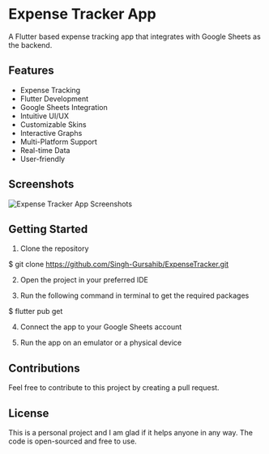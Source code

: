 # Expense Tracker App

A Flutter based expense tracking app that integrates with Google Sheets as the backend.

## Features

- Expense Tracking
- Flutter Development
- Google Sheets Integration
- Intuitive UI/UX
- Customizable Skins
- Interactive Graphs
- Multi-Platform Support
- Real-time Data
- User-friendly

## Screenshots

![Expense Tracker App Screenshots](ExpenseTracker/blob/main/Github-Posts.png)

## Getting Started

1. Clone the repository

$ git clone https://github.com/Singh-Gursahib/ExpenseTracker.git


2. Open the project in your preferred IDE

3. Run the following command in terminal to get the required packages

$ flutter pub get

4. Connect the app to your Google Sheets account

5. Run the app on an emulator or a physical device

## Contributions

Feel free to contribute to this project by creating a pull request.

## License

This is a personal project and I am glad if it helps anyone in any way. The code is open-sourced and free to use.
